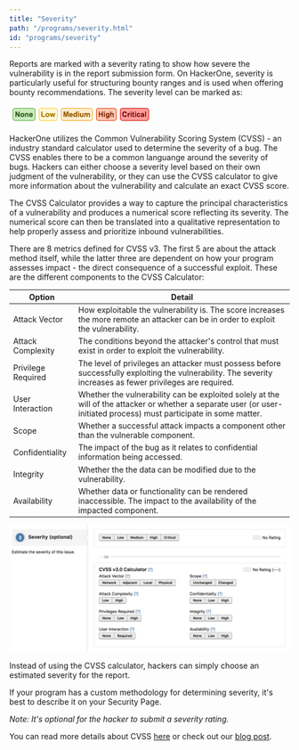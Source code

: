 ```yaml
---
title: "Severity"
path: "/programs/severity.html"
id: "programs/severity"
---
```


Reports are marked with a severity rating to show how severe the vulnerability is in the report submission form. On HackerOne, severity is particularly useful for structuring bounty ranges and is used when offering bounty recommendations. The severity level can be marked as: 

![severity-1](./images/severity-1.png)

HackerOne utilizes the Common Vulnerability Scoring System (CVSS) - an industry standard calculator used to determine the severity of a bug. The CVSS enables there to be a common languange around the severity of bugs. Hackers can either choose a severity level based on their own judgment of the vulnerability, or they can use the CVSS calculator to give more information about the vulnerability and calculate an exact CVSS score. 

The CVSS Calculator provides a way to capture the principal characteristics of a vulnerability and produces a numerical score reflecting its severity. The numerical score can then be translated into a qualitative representation to help properly assess and prioritize inbound vulnerabilities. 

There are 8 metrics defined for CVSS v3. The first 5 are about the attack method itself, while the latter three are dependent on how your program assesses impact - the direct consequence of a successful exploit. These are the different components to the CVSS Calculator:

Option | Detail
------ | -------
Attack Vector | How exploitable the vulnerability is. The score increases the more remote an attacker can be in order to exploit the vulnerability. 
Attack Complexity | The conditions beyond the attacker's control that must exist in order to exploit the vulnerability. 
Privilege Required | The level of privileges an attacker must possess before successfully exploiting the vulnerability. The severity increases as fewer privileges are required. 
User Interaction | Whether the vulnerability can be exploited solely at the will of the attacker or whether a separate user (or user-initiated process) must participate in some matter.  
Scope | Whether a successful attack impacts a component other than the vulnerable component. 
Confidentiality | The impact of the bug as it relates to confidential information being accessed.
Integrity | Whether the the data can be modified due to the vulnerability. 
Availability | Whether data or functionality can be rendered inaccessible. The impact to the availability of the impacted component.  

![severity-2](./images/severity-2.png)

Instead of using the CVSS calculator, hackers can simply choose an estimated severity for the report.    

If your program has a custom methodology for determining severity, it's best to describe it on your Security Page.

*Note: It's optional for the hacker to submit a severity rating.* 

You can read more details about CVSS [here](https://www.first.org/cvss/user-guide) or check out our [blog post](https://www.hackerone.com/blog/introducing-severity-cvss).  
